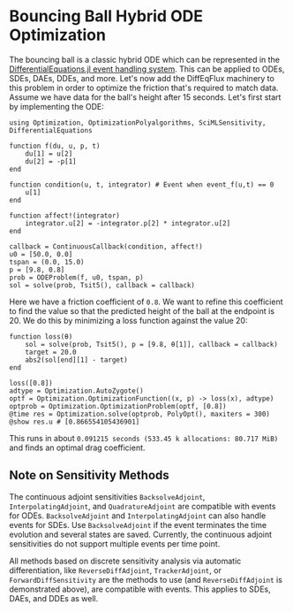 # Bouncing Ball Hybrid ODE Optimization

The bouncing ball is a classic hybrid ODE which can be represented in
the [DifferentialEquations.jl event handling system](https://docs.sciml.ai/DiffEqDocs/stable/features/callback_functions/). This can be applied to ODEs, SDEs, DAEs, DDEs,
and more. Let's now add the DiffEqFlux machinery to this
problem in order to optimize the friction that's required to match
data. Assume we have data for the ball's height after 15 seconds. Let's
first start by implementing the ODE:

```@example bouncing_ball
using Optimization, OptimizationPolyalgorithms, SciMLSensitivity, DifferentialEquations

function f(du, u, p, t)
    du[1] = u[2]
    du[2] = -p[1]
end

function condition(u, t, integrator) # Event when event_f(u,t) == 0
    u[1]
end

function affect!(integrator)
    integrator.u[2] = -integrator.p[2] * integrator.u[2]
end

callback = ContinuousCallback(condition, affect!)
u0 = [50.0, 0.0]
tspan = (0.0, 15.0)
p = [9.8, 0.8]
prob = ODEProblem(f, u0, tspan, p)
sol = solve(prob, Tsit5(), callback = callback)
```

Here we have a friction coefficient of `0.8`. We want to refine this
coefficient to find the value so that the predicted height of the ball
at the endpoint is 20. We do this by minimizing a loss function against
the value 20:

```@example bouncing_ball
function loss(θ)
    sol = solve(prob, Tsit5(), p = [9.8, θ[1]], callback = callback)
    target = 20.0
    abs2(sol[end][1] - target)
end

loss([0.8])
adtype = Optimization.AutoZygote()
optf = Optimization.OptimizationFunction((x, p) -> loss(x), adtype)
optprob = Optimization.OptimizationProblem(optf, [0.8])
@time res = Optimization.solve(optprob, PolyOpt(), maxiters = 300)
@show res.u # [0.866554105436901]
```

This runs in about `0.091215 seconds (533.45 k allocations: 80.717 MiB)` and finds
an optimal drag coefficient.

## Note on Sensitivity Methods

The continuous adjoint sensitivities `BacksolveAdjoint`, `InterpolatingAdjoint`,
and `QuadratureAdjoint` are compatible with events for ODEs. `BacksolveAdjoint` and
`InterpolatingAdjoint` can also handle events for SDEs. Use `BacksolveAdjoint` if
the event terminates the time evolution and several states are saved. Currently,
the continuous adjoint sensitivities do not support multiple events per time point.

All methods based on discrete sensitivity analysis via automatic differentiation,
like `ReverseDiffAdjoint`, `TrackerAdjoint`, or `ForwardDiffSensitivity` are the methods
to use (and `ReverseDiffAdjoint` is demonstrated above), are compatible with events.
This applies to SDEs, DAEs, and DDEs as well.
